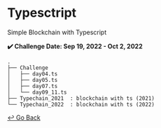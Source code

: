 # Typesctript

Simple Blockchain with Typescript

**✔️ Challenge Date: Sep 19, 2022 - Oct 2, 2022**

```
.
├── Challenge
│   ├── day04.ts
│   ├── day05.ts
│   ├── day07.ts
│   └── day09_11.ts
├── Typechain_2021	: blockchain with ts (2021)
└── Typechain_2022	: blockchain with ts (2022)
```



[↩️ Go Back](https://github.com/lisy0123/Nomadcoders)

